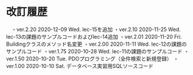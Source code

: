 # 改訂履歴

　・ver.2.20 2020-12-09 Wed. lec-15を追加
	・ver.2.10 2020-11-25 Wed. lec-13の課題のサンプルコードおよびlec-14追加
	・ver.2.01 2020-11-20 Fri. Buildingクラスのメソッド名変更
	・ver.2.00 2020-11-11 Wed. lec-12の課題のサンプルコード
	・ver.1.75 2020-10-28 Wed. lec-11の課題のサンプルコード
	・ver.1.50 2020-10-20 Tue. PDOプログラミング（全件検索と新規登録）
	・ver.1.00 2020-10-10 Sat. データベース実習用SQLソースコード
